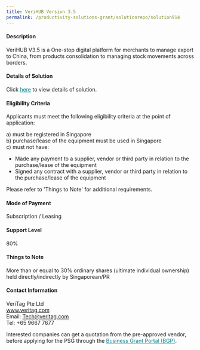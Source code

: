 ```yaml
---
title: VeriHUB Version 3.5
permalink: /productivity-solutions-grant/solutionrepo/solution914
---
```


#### Description

VeriHUB V3.5 is a One-stop digital platform for merchants to manage export to China, from products consolidation to managing stock movements across borders. 

#### Details of Solution

Click <a href='https://gb-assist-staging.netlify.app/images/psg/Veritag_Annex_3_Part_1.pdf' style='color:#037e8a'>here</a> to view details of solution.

#### Eligibility Criteria

Applicants must meet the following eligibility criteria at the point of application:

a) must be registered in Singapore <br>
b) purchase/lease of the equipment must be used in Singapore <br>
c) must not have:
- Made any payment to a supplier, vendor or third party in relation to the purchase/lease of the equipment
- Signed any contract with a supplier, vendor or third party in relation to the purchase/lease of the equipment

Please refer to 'Things to Note' for additional requirements.

#### Mode of Payment
Subscription / Leasing

#### Support Level
80%

#### Things to Note
More than or equal to 30% ordinary shares (ultimate individual ownership) held directly/indirectly by Singaporean/PR

#### Contact Information
VeriTag Pte Ltd<br>www.veritag.com<br>Email: Tech@veritag.com<br>Tel: +65 9667 7677

Interested companies can get a quotation from the pre-approved vendor, before applying for the PSG through the <a target='_blank' style='color:#037e8a' href='https://www.businessgrants.gov.sg/'>Business Grant Portal (BGP)</a>.
